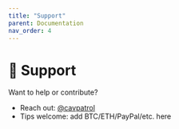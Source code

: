 ```yaml
---
title: "Support"
parent: Documentation
nav_order: 4
---
```


# 🙌 Support

Want to help or contribute?

- Reach out: [@cavpatrol](https://x.com/cavpatrol)
- Tips welcome: add BTC/ETH/PayPal/etc. here
